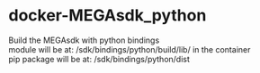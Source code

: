 # docker-MEGAsdk_python
Build the MEGAsdk with python bindings  
module will be at: /sdk/bindings/python/build/lib/ in the container  
pip package will be at: /sdk/bindings/python/dist  

